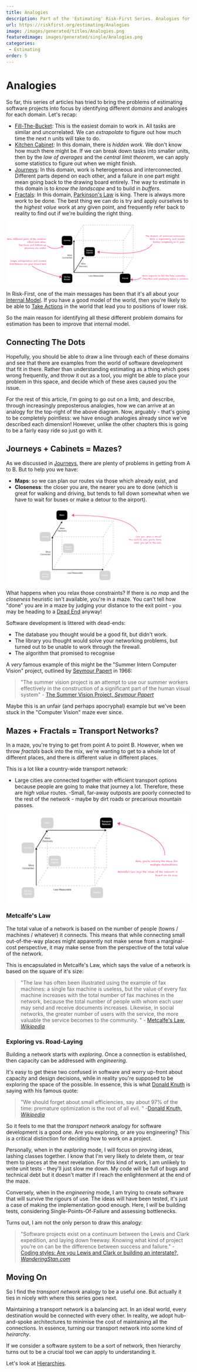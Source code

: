 ```yaml
---
title: Analogies
description: Part of the 'Estimating' Risk-First Series. Analogies for the problems of estimating.
url: https://riskfirst.org/estimating/Analogies
image: /images/generated/titles/Analogies.png
featuredimage: images/generated/single/Analogies.png
categories:
 - Estimating
order: 5
---
```


# Analogies

So far, this series of articles has tried to bring the problems of estimating software projects into focus by identifying different _domains_ and analogies for each domain.  Let's recap:

- [Fill-The-Bucket](Fill-The-Bucket.md):  This is the easiest domain to work in.   All tasks are similar and uncorrelated.  We can _extrapolate_ to figure out how much time the next _n_ units will take to do.
- [Kitchen Cabinet](Kitchen-Cabinet.md):  In this domain, there is _hidden work_.  We don't know how much there might be.  If we can break down tasks into smaller units, then by the _law of averages_ and the _central limit theorem_, we can apply some statistics to figure out when we might finish.
- [Journeys](Journeys.md):  In this domain, work is heterogeneous and interconnected.  Different parts depend on each other, and a failure in one part might mean going back to the drawing board entirely.  The way to estimate in this domain is to _know the landscape_ and to build in _buffers_.  
- [Fractals](Fractals.md):  In this domain, [Parkinson's Law]() is king.  There is always more work to be done.  The best thing we can do is try and apply ourselves to the _highest value_ work at any given point, and frequently refer back to reality to find out if we're building the right thing.

![Three Dimensions From Fill-The-Bucket](/images/estimates/dimensions.png)

In Risk-First, one of the main messages has been that it's all about your [Internal Model](/Glossary.md#internal-model).  If you have a good model of the world, then you're likely to be able to [Take Actions](/Glossary.md#take-action) in the world that lead you to positions of lower risk.

So the main reason for identifying all these different problem domains for estimation has been to improve that internal model.  

## Connecting The Dots

Hopefully, you should be able to draw a line through each of these domains and see that there are examples from the world of software development that fit in there.  Rather than understanding estimating as a thing which goes wrong frequently, and throw it out as a tool, you might be able to place your problem in this space, and decide which of these axes caused you the issue.

For the rest of this article, I'm going to go out on a limb, and describe, through increasingly preposterous analogies, how we can arrive at an analogy for the top-right of the above diagram.  Now, arguably - that's going to be completely pointless:  we have enough analogies already since we've described each dimension!   However, unlike the other chapters this is going to be a fairly easy ride so just go with it.

## Journeys + Cabinets = Mazes?

As we discussed in [Journeys](Journeys.md), there are plenty of problems in getting from A to B.  But to help you we have:

- **Maps**: so we can plan our routes via those which already exist, and 
- **Closeness**:  the closer you are, the nearer you are to done (which is great for walking and driving, but tends to fall down somewhat when we have to wait for buses or make a detour to the airport).

![Journeys Meets Cabinets](/images/estimates/dimensions-2.png)

What happens when you relax those constraints?  If there is _no map_ and the _closeness_ heuristic isn't available, you're in a maze.   You can't tell how "done" you are in a maze by judging your distance to the exit point - you may be heading to a [Dead End](Complexity-Risk.md#dead-end-risk) anyway!

Software development is littered with dead-ends:

 - The database you thought would be a good fit, but didn't work.
 - The library you thought would solve your networking problems, but turned out to be unable to work through the firewall.
 - The algorithm that promised to recognise 

A _very_ famous example of this might be the "Summer Intern Computer Vision" project, outlined by [Seymour Papert](https://en.wikipedia.org/wiki/Seymour_Papert) in 1966:

> "The summer vision project is an attempt to use our summer workers effectively in the construction of a significant part of the human visual system" - [The Summer Vision Project, _Seymour Papert_](ftp://publications.ai.mit.edu/ai-publications/pdf/AIM-100.pdf)

Maybe this is an unfair (and perhaps apocryphal) example but we've been stuck in the "Computer Vision" maze ever since.  

## Mazes + Fractals = Transport Networks?

In a maze, you're trying to get from point A to point B.  However, when we throw _fractals_ back into the mix, we're wanting to get to a whole lot of different places, and there is different value in different places.

This is a lot like a country-wide transport network:  

- Large cities are connected together with efficient transport options because people are going to make that journey a lot.  Therefore, these are _high value_ routes.
 -Small, far-away outposts are poorly connected to the rest of the network - maybe by dirt roads or precarious mountain passes.   

![Mazes Meets Fractals](/images/estimates/dimensions-3.png)

### Metcalfe's Law

The total value of a network is based on the number of people (towns / machines / whatever) it connects.  This means that while connecting small out-of-the-way places might apparently not make sense from a marginal-cost perspective, it may make sense from the perspective of the total value of the network.  

This is encapsulated in Metcalfe's Law, which says the value of a network is based on the square of it's size: 

> "The law has often been illustrated using the example of fax machines: a single fax machine is useless, but the value of every fax machine increases with the total number of fax machines in the network, because the total number of people with whom each user may send and receive documents increases.  Likewise, in social networks, the greater number of users with the service, the more valuable the service becomes to the community. " - [Metcalfe's Law, _Wikipedia_](https://en.wikipedia.org/wiki/Metcalfe%27s_law)

### Exploring vs. Road-Laying

Building a network starts with _exploring_.  Once a connection is established, then capacity can be addressed with _engineering_.  

It's easy to get these two confused in software and worry up-front about capacity and design decisions, while in reality you're supposed to be exploring the space of the possible.  In essence, this is what [Donald Knuth](https://en.wikipedia.org/wiki/Donald_Knuth) is saying with his famous quote:

> "We should forget about small efficiencies, say about 97% of the time: premature optimization is the root of all evil. " -[Donald Knuth, _Wikipedia_](https://en.wikipedia.org/wiki/Program_optimization#When_to_optimize)

So it feels to me that the _transport network_ analogy for software development is a good one.  Are you exploring, or are you engineering?  This is a critical distinction for deciding how to work on a project.

Personally, when in the _exploring_ mode, I will focus on proving ideas, lashing classes together.  I know that I'm very likely to delete them, or tear them to pieces at the next revelation.  For this kind of work, I am unlikely to write unit tests - they'll just slow me down.  My code will be full of bugs and technical debt but it doesn't matter if I reach the enlightenment at the end of the maze.

Conversely, when in the _engineering_ mode, I am trying to create software that will survive the rigours of use.  The ideas will have been tested, it's just a case of making the implementation good enough.  Here, I _will_ be building tests, considering Single-Points-Of-Failure and assessing bottlenecks.

Turns out, I am not the only person to draw this analogy:

>  "Software projects exist on a continuum between the Lewis and Clark expedition, and laying down freeway. Knowing what kind of project you’re on can be the difference between success and failure." - [Coding styles: Are you Lewis and Clark or building an interstate?, _WanderingStan.com_](http://wanderingstan.com/2019-12-01/coding-styles-are-you-lewis-and-clark-or-building-an-interstate)

## Moving On

So I find the _transport network_ analogy to be a useful one.  But actually it ties in nicely with where this series goes next.  

Maintaining a transport network is a balancing act.  In an ideal world, every destination would be connected with every other.  In reality, we adopt hub-and-spoke architectures to minimise the cost of maintaining all the connections.   In essence, turning our transport network into some kind of _heirarchy_.

If we consider a software system to be a sort of network, then hierarchy turns out to be a crucial tool we can apply to understanding it.  

Let's look at [Hierarchies](Hierarchies.md).
